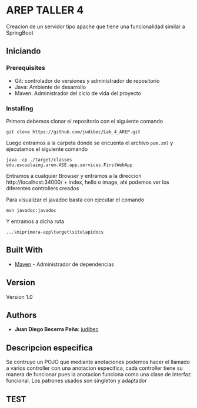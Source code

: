# AREP TALLER 4

Creacion de un servidor tipo apache que tiene una funcionalidad similar a SpringBoot

## Iniciando

### Prerequisites

* Git: controlador de versiones y administrador de repositorio
* Java: Ambiente de desarrollo
* Maven: Administrador del ciclo de vida del proyecto

### Installing

Primero debemos clonar el repositorio con el siguiente comando

```
git clone https://github.com/judibec/Lab_4_AREP.git
```

Luego entramos a la carpeta donde se encuenta el archivo ```pom.xml``` y ejecutamos el siguiente comando

```
java -cp ./target/classes edu.escuelaing.arem.ASE.app.services.FirstWebApp
```

Entramos a cualquier Browser y entramos a la direccion http://localhost:34000/ + index, hello o image, ahi podemos ver los diferentes controllers creados

Para visualizar el javadoc basta con ejecutar el comando 

```
mvn javadoc:javadoc
```
Y entramos a dicha ruta

```
...\miprimera-app\target\site\apidocs
```
## Built With

* [Maven](https://maven.apache.org/) - Administrador de dependencias

## Version

Version 1.0

## Authors

* **Juan Diego Becerra Peña**: [judibec](https://github.com/judibec)

## Descripcion especifica

Se contruyo un POJO que mediante anotaciones podemos hacer el llamado a varios controller con una anotacion especifica, cada controller tiene su manera de funcionar pues la anotacion funciona como una clase de interfaz funcional.
Los patrones usados son singleton y adaptador

## TEST

